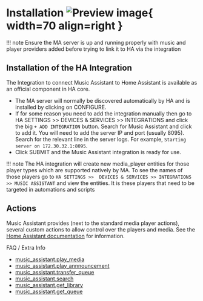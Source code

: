 # Installation ![Preview image](../assets/icons/installation-icon.png){ width=70 align=right }

!!! note
    Ensure the MA server is up and running properly with music and player providers added before trying to link it to HA via the integration

## Installation of the HA Integration

The Integration to connect Music Assistant to Home Assistant is available as an official component in HA core.

- The MA server will normally be discovered automatically by HA and is installed by clicking on CONFIGURE.
- If for some reason you need to add the integration manually then go to HA SETTINGS >> DEVICES & SERVICES >> INTEGRATIONS and click the big `+ ADD INTEGRATION` button. Search for Music Assistant and click to add it. You will need to add the server IP and port (usually 8095). Search for the relevant line in the server logs. For example, `Starting server on 172.30.32.1:8095`.
- Click SUBMIT and the Music Assistant integration is ready for use.

!!! note
    The HA integration will create new media_player entities for those player types which are supported natively by MA. To see the names of those players go to `HA SETTINGS >>  DEVICES & SERVICES >> INTEGRATIONS >> MUSIC ASSISTANT` and view the entities. It is these players that need to be targeted in automations and scripts

## Actions

Music Assistant provides (next to the standard media player actions), several custom actions to allow control over the players and media. See the [Home Assistant documentation](https://www.home-assistant.io/integrations/music_assistant/#additional-actions) for information.

FAQ / Extra Info

- [music_assistant.play_media](../faq/massplaymedia.md)
- [music_assistant.play_annnouncement](../faq/massannounce.md)
- [music_assistant.transfer_queue](../faq/masstransfer.md)
- [music_assistant.search](../faq/masssearch.md)
- [music_assistant.get_library](../faq/get_library.md)
- [music_assistant.get_queue](../faq/get_queue.md)
